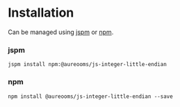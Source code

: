 # Installation
Can be managed using
[jspm](http://jspm.io)
or [npm](https://github.com/npm/npm).

### jspm
```terminal
jspm install npm:@aureooms/js-integer-little-endian
```

### npm
```terminal
npm install @aureooms/js-integer-little-endian --save
```
